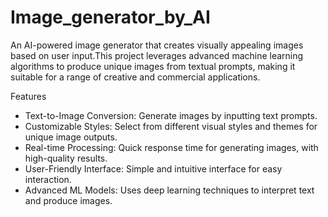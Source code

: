 # Image_generator_by_AI
An AI-powered image generator that creates visually appealing images based on user input.This project leverages advanced machine learning algorithms to produce unique images from textual prompts, making it suitable for a range of creative and commercial applications.

Features

- Text-to-Image Conversion: Generate images by inputting text prompts.
- Customizable Styles: Select from different visual styles and themes for unique image outputs.
- Real-time Processing: Quick response time for generating images, with high-quality results.
- User-Friendly Interface: Simple and intuitive interface for easy interaction.
- Advanced ML Models: Uses deep learning techniques to interpret text and produce images.
